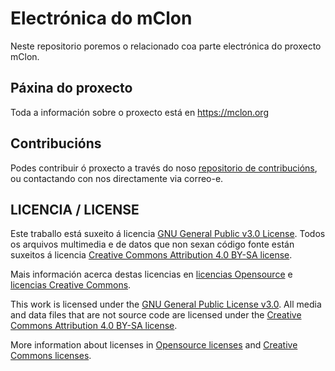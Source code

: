 # Electrónica do mClon

Neste repositorio poremos o relacionado coa parte electrónica do proxecto mClon.

## Páxina do proxecto

Toda a información sobre o proxecto está en https://mclon.org

## Contribucións

Podes contribuir ó proxecto a través do noso [repositorio de contribucións](https://github.com/mClon/contribucions/), ou contactando con nos directamente via correo-e.

## LICENCIA / LICENSE

Este traballo está suxeito á licencia [GNU General Public v3.0 License](LICENSE-GPLV30). Todos os arquivos multimedia e de datos que non sexan código fonte están suxeitos á licencia [Creative Commons Attribution 4.0 BY-SA license](LICENSE-CCBYSA40).

Mais información acerca destas licencias en [licencias Opensource](https://opensource.org/licenses/) e [licencias Creative Commons](https://creativecommons.org/licenses/).

This work is licensed under the [GNU General Public License v3.0](LICENSE-GPLV30). All media and data files that are not source code are licensed under the [Creative Commons Attribution 4.0 BY-SA license](LICENSE-CCBYSA40).

More information about licenses in [Opensource licenses](https://opensource.org/licenses/) and [Creative Commons licenses](https://creativecommons.org/licenses/).
